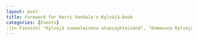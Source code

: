 ```yaml
---
layout: post
title: Foreword for Harri Vanhala's Kylväjä-book
categories: [Events]
:(in Finnish) "Kylväjä suomalaisena utopiayhteisönä", "Kommuuna Kylväjä - Amerikansuomalainen kolhoosi Donin aroilla". Migration Institute of Finland 2021
---
```

